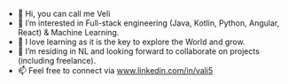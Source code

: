 - 👋 Hi, you can call me Veli
- 👀 I’m interested in Full-stack engineering (Java, Kotlin, Python, Angular, React) & Machine Learning.
- 🌱 I love learning as it is the key to explore the World and grow.
- 💞️ I’m residing in NL and looking forward to collaborate on projects (including freelance).
- 📫 Feel free to connect via www.linkedin.com/in/vali5

<!---
velicaferov5/velicaferov5 is a ✨ special ✨ repository because its `README.md` (this file) appears on your GitHub profile.
You can click the Preview link to take a look at your changes.
--->
